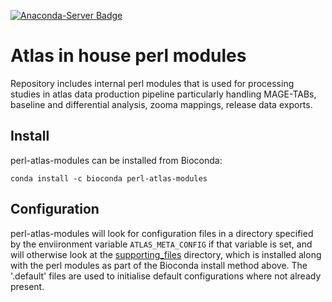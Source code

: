 [![Anaconda-Server Badge](https://anaconda.org/bioconda/perl-atlas-modules/badges/installer/conda.svg)](https://conda.anaconda.org/bioconda)

# Atlas in house perl modules

Repository includes internal perl modules that is used for processing studies in atlas data production pipeline particularly handling MAGE-TABs, baseline and differential analysis, zooma mappings, release data exports. 

## Install

perl-atlas-modules can be installed from Bioconda:

```
conda install -c bioconda perl-atlas-modules
```

## Configuration 

perl-atlas-modules will look for configuration files in a directory specified by the enviironment variable `ATLAS_META_CONFIG` if that variable is set, and will otherwise look at the [supporting_files](supporting_files) directory, which is installed along with the perl modules as part of the Bioconda install method above. The '.default' files are used to initialise default configurations where not already present. 


